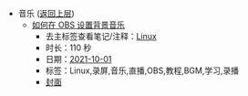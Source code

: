 - 音乐 ([返回上层](../))
    - [如何在 OBS 设置背景音乐](https://www.bilibili.com/video/BV1WR4y1n7Ts)
        - 去主标签查看笔记/注释：[Linux](../markmap/Linux.html)
        - 时长：110 秒
        - 日期：[2021-10-01](../markmap/202110.html)
        - 标签：Linux,录屏,音乐,直播,OBS,教程,BGM,学习,录播
        - [封面](http://i1.hdslb.com/bfs/archive/922ef00a948d262470abed576614daa707c3ba34.jpg)
